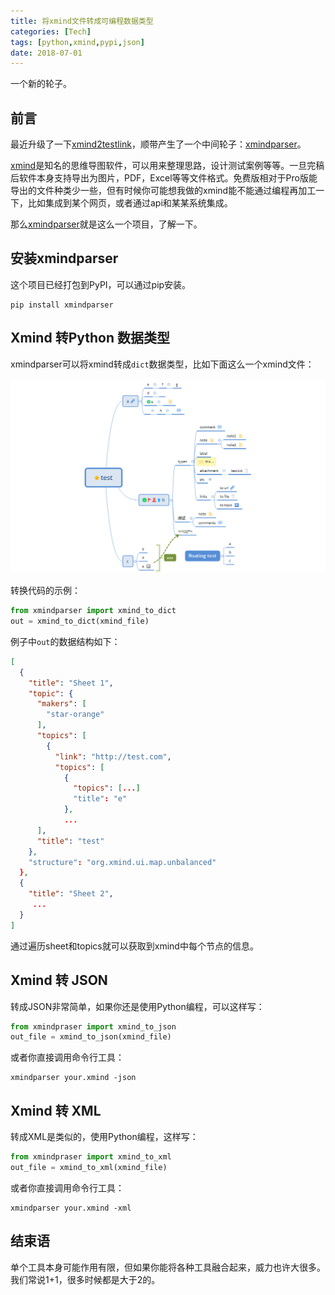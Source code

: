 ```yaml
---
title: 将xmind文件转成可编程数据类型
categories: [Tech]
tags: [python,xmind,pypi,json]
date: 2018-07-01
---
```


一个新的轮子。

<!-- more -->

## 前言

最近升级了一下[xmind2testlink](https://github.com/tobyqin/xmind2testlink)，顺带产生了一个中间轮子：[xmindparser](https://github.com/tobyqin/xmindparser)。

[xmind](https://www.xmind.cn/)是知名的思维导图软件，可以用来整理思路，设计测试案例等等。一旦完稿后软件本身支持导出为图片，PDF，Excel等等文件格式。免费版相对于Pro版能导出的文件种类少一些，但有时候你可能想我做的xmind能不能通过编程再加工一下，比如集成到某个网页，或者通过api和某某系统集成。

那么[xmindparser](https://github.com/tobyqin/xmindparser)就是这么一个项目，了解一下。

## 安装xmindparser

这个项目已经打包到PyPI，可以通过pip安装。

```
pip install xmindparser
```

## Xmind 转Python 数据类型

xmindparser可以将xmind转成`dict`数据类型，比如下面这么一个xmind文件：

![xmind example](images/xmind-example.png)

转换代码的示例：

```python
from xmindparser import xmind_to_dict
out = xmind_to_dict(xmind_file)
```

例子中`out`的数据结构如下：

```json
[
  {
    "title": "Sheet 1",
    "topic": {
      "makers": [
        "star-orange"
      ],
      "topics": [
        {
          "link": "http://test.com",
          "topics": [
            {
              "topics": [...]
              "title": "e"
            },
            ...
      ],
      "title": "test"
    },
    "structure": "org.xmind.ui.map.unbalanced"
  },
  {
    "title": "Sheet 2",
     ...
  }
]
```

通过遍历sheet和topics就可以获取到xmind中每个节点的信息。

## Xmind 转 JSON

转成JSON非常简单，如果你还是使用Python编程，可以这样写：

```python
from xmindpraser import xmind_to_json
out_file = xmind_to_json(xmind_file)
```

或者你直接调用命令行工具：

```
xmindparser your.xmind -json
```

## Xmind 转 XML

转成XML是类似的，使用Python编程，这样写：

```python
from xmindpraser import xmind_to_xml
out_file = xmind_to_xml(xmind_file)
```

或者你直接调用命令行工具：

```
xmindparser your.xmind -xml
```

## 结束语

单个工具本身可能作用有限，但如果你能将各种工具融合起来，威力也许大很多。我们常说1+1，很多时候都是大于2的。